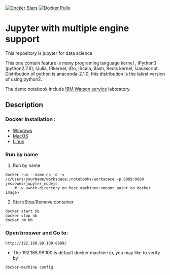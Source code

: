 [![Docker Stars](https://img.shields.io/docker/stars/jessewei/jupyter_nodejs.svg?style=flat-square)](https://hub.docker.com/r/jessewei/jupyter_nodejs/)
[![Docker Pulls](https://img.shields.io/docker/pulls/jessewei/jupyter_nodejs.svg?style=flat-square)](https://hub.docker.com/r/jessewei/jupyter_nodejs/)

# Jupyter with multiple engine support 
This repository is jupyter for data science

This one contain feature is many programing language kernel , IPython3 (python2.7.9), IJulia, IRkernel, IGo, IScala, Bash, Redis kernel, IJavascript.
Distribution of python is anaconda-2.1.0, this distribution is the latest version of using python2.

The demo notebook include [IBM Watson service](https://console.ng.bluemix.net/) laboratory.

## Description
### Docker Installation :

- [Windows](https://docs.docker.com/windows/step_one/)
- [MacOS](https://docs.docker.com/mac/step_one/)
- [Linux](https://docs.docker.com/linux/step_one/)

### Run by name

1. Run by name
``` 
docker run --name nb -d -v /c/Users/yourName/workspace:/notebooks/workspace -p 8889:8888  jessewei/jupyter_nodejs
    # -v <work-directory on host machine>:<mount point on docker image>
```
    
2. Start/Stop/Remove container    
``` 
docker start nb
docker stop nb
docker rm nb    
```


### Open broswer and Go to:
``` 
http://192.168.99.100:8889/
``` 

- The 192.168.99.100 is default docker machine ip, you may like to verify by

```
docker-machine config
``` 



